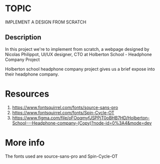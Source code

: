 # TOPIC
IMPLEMENT A DESIGN FROM SCRATCH
## Description
In this project we're to implement from scratch, a webpage designed by Nicolas Philippot, UI/UX designer, CTO at Holberton School - Headphone Company Project

Holberton school headphone company project gives us a brief expose into their headphone company. 

# Resources
1. https://www.fontsquirrel.com/fonts/source-sans-pro
2. https://www.fontsquirrel.com/fonts/Spin-Cycle-OT
3. https://www.figma.com/file/oFOoqmyfJSPPjT0oBHB7HD/Holberton-School---Headphone-company-(Copy)?node-id=0%3A4&mode=dev

# More info
The fonts used are source-sans-pro and Spin-Cycle-OT
